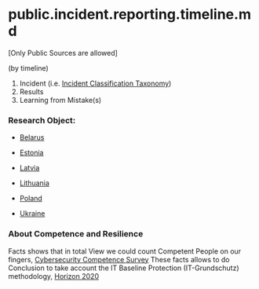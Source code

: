 # public.incident.reporting.timeline.md
[Only Public Sources are allowed]

(by timeline)
1. Incident (i.e. [Incident Classification Taxonomy](https://www.trusted-introducer.org/Incident-Classification-Taxonomy.pdf))
2. Results 
3. Learning from Mistake(s)


### Research Object:

* [Belarus](https://github.com/PolVilniusTech/public.incident.reporting.timeline.md/tree/main/timeline/Belarus.md)

* [Estonia](https://github.com/PolVilniusTech/public.incident.reporting.timeline.md/tree/main/timeline/Estonia.md)

* [Latvia](https://github.com/PolVilniusTech/public.incident.reporting.timeline.md/tree/main/timeline/Latvia.md)

* [Lithuania](https://github.com/PolVilniusTech/public.incident.reporting.timeline.md/tree/main/timeline/Lithuania.md)

* [Poland](https://github.com/PolVilniusTech/public.incident.reporting.timeline.md/tree/main/timeline/Poland.md)

* [Ukraine](https://github.com/PolVilniusTech/public.incident.reporting.timeline.md/tree/main/timeline/Ukraine.md)

### About Competence and Resilience

Facts shows that in total View we could count Competent People on our fingers, [Cybersecurity Competence Survey](https://ec.europa.eu/jrc/en/research-topic/cybersecurity/cybersecurity-competence-survey)
These facts allows to do Conclusion to take account the IT Baseline Protection (IT-Grundschutz) methodology, [Horizon 2020](https://ec.europa.eu/jrc/en/publication/proposal-european-cybersecurity-taxonomy)
